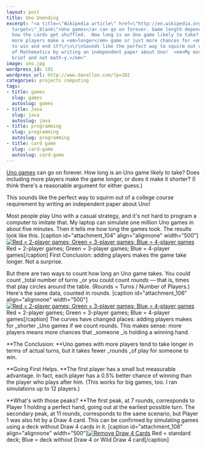 ```yaml
---
layout: post
title: Uno Unending
excerpt: "<a title=\"Wikipedia article\" href=\"http://en.wikipedia.org/wiki/Uno_(game)\"
  target=\"_blank\">Uno games</a> can go on forever. Game length depends mainly on
  how the cards get shuffled.  How long is an Uno game likely to take?  Does including
  more players make a <em>longer</em> game or just more chances for <em>someone</em>
  to win and end it?\r\n\r\nSounds like the perfect way to squirm out of taking History
  of Mathematics by writing an independent paper about Uno!  <em>My musings here are
  brief and not math-y.</em>"
image: uno.jpg
wordpress_id: 102
wordpress_url: http://www.danallan.com/?p=102
categories: projects computing
tags:
- title: games
  slug: games
  autoslug: games
- title: Java
  slug: java
  autoslug: java
- title: programming
  slug: programming
  autoslug: programming
- title: card game
  slug: card-game
  autoslug: card-game
---
```


[Uno games](http://en.wikipedia.org/wiki/Uno_(game) "Wikipedia article") can go on forever. How long is an Uno game likely to take? Does including more players make the game longer, or does it make it shorter? (I think there's a reasonable argument for either guess.)

This sounds like the perfect way to squirm out of a college course requirement by writing an independent paper about Uno!

Most people play Uno with a casual strategy, and it's not hard to program a computer to imitate that. My laptop can simulate one million Uno games in about five minutes. Then it tells me how long the games took. The results look like this.
[caption id="attachment_104" align="alignnone" width="500"][![Red = 2-player games; Green = 3-player games; Blue = 4-player games](http://www.danallan.com/wp-content/uploads/2008/08/2-4-players-unscaled.png "2-4-players-unscaled")](http://www.danallan.com/wp-content/uploads/2008/08/2-4-players-unscaled.png) Red = 2-player games; Green = 3-player games; Blue = 4-player games[/caption]
First Conclusion: adding players makes the game take longer. Not a surprise.

But there are two ways to count how long an Uno game takes. You could count _total number of turns _or you could count _rounds_ — that is, times that play circles around the table. (Rounds = Turns / Number of Players.) Here's the same data, counted in rounds.
[caption id="attachment_106" align="alignnone" width="500"][![Red = 2-player games; Green = 3-player games; Blue = 4-player games](http://www.danallan.com/wp-content/uploads/2008/08/2-4-players-scaled-500x319.png "2-4-players-scaled")](http://www.danallan.com/wp-content/uploads/2008/08/2-4-players-scaled.png) Red = 2-player games; Green = 3-player games; Blue = 4-player games[/caption]
The curves have changed places: adding players makes for _shorter _Uno games if we count rounds. This makes sense: more players means more chances that _someone _is holding a winning hand.

**The Conclusion: **Uno games with more players tend to take longer in terms of actual turns, but it takes fewer _rounds _of play for someone to win.

**Going First Helps. **The first player has a small but measurable advantage. In fact, each player has a 0.5% better chance of winning than the player who plays after him. (This works for big games, too. I ran simulations up to 12 players.)

**What's with those peaks? **The first peak, at 7 rounds, corresponds to Player 1 holding a perfect hand, going out at the earliest possible turn. The secondary peak, at 11 rounds, corresponds to the same scenario, but Player 1 was also hit by a Draw 4 card. This can be confirmed by simulating games using a deck without Draw 4 cards in it.
[caption id="attachment_108" align="alignnone" width="500"][![](http://www.danallan.com/wp-content/uploads/2008/08/remove-d4-500x325.png "Remove Draw 4 Cards")](http://www.danallan.com/wp-content/uploads/2008/08/remove-d4.png) Red = standard deck; Blue = deck without Draw 4 or Wild Draw 4 card[/caption]
